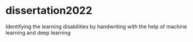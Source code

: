 # dissertation2022
  Identifying the learning disabilities by handwriting with the help of  machine learning and deep learning
